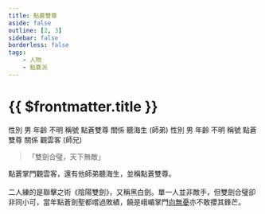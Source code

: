 ```yaml
---
title: 點蒼雙尊
aside: false
outline: [2, 3]
sidebar: false
borderless: false
tags:
    - 人物
    - 點蒼派
---
```


# {{ $frontmatter.title }}

<ChTabs position="bottom">
	<ChTab title="觀雲客">
		<ChBg src='/images/characters/special202/normal.png' position='right'/>
		<ChName nameZh='觀雲客' nameEn='Guan Yun Ke' position='right' />
		<ChTable>
			<ChTr>
				<ChTd isTitle=true>
					性別
				</ChTd>
				<ChTd>
					男
				</ChTd>
			</ChTr>
			<ChTr>
				<ChTd isTitle=true>
					年齡
				</ChTd>
				<ChTd>
					不明
				</ChTd>
			</ChTr>
			<ChTr>
				<ChTd isTitle=true position='center'>
					稱號
				</ChTd>
			</ChTr>
			<ChTr>
				<ChTd position='center'>
					點蒼雙尊
				</ChTd>
			</ChTr>
			<ChTr>
				<ChTd isTitle=true position='center'>
					關係
				</ChTd>
			</ChTr>
			<ChTr>
				<ChTd position='center'>
					聽海生 (師弟)
				</ChTd>
			</ChTr>
		</ChTable>
	</ChTab>
	<ChTab title="聽海生">
		<ChBg src='/images/characters/special203/normal.png' position='right'/>
		<ChName nameZh='聽海生' nameEn='Ting Hai Sheng' position='right' />
		<ChTable>
			<ChTr>
				<ChTd isTitle=true>
					性別
				</ChTd>
				<ChTd>
					男
				</ChTd>
			</ChTr>
			<ChTr>
				<ChTd isTitle=true>
					年齡
				</ChTd>
				<ChTd>
					不明
				</ChTd>
			</ChTr>
			<ChTr>
				<ChTd isTitle=true position='center'>
					稱號
				</ChTd>
			</ChTr>
			<ChTr>
				<ChTd position='center'>
					點蒼雙尊
				</ChTd>
			</ChTr>
			<ChTr>
				<ChTd isTitle=true position='center'>
					關係
				</ChTd>
			</ChTr>
			<ChTr>
				<ChTd position='center'>
					觀雲客 (師兄)
				</ChTd>
			</ChTr>
		</ChTable>
	</ChTab>
</ChTabs>

> 「雙劍合璧，天下無敵」

點蒼掌門觀雲客，還有他師弟聽海生，並稱點蒼雙尊。
<br><br>
二人練的是聯擊之術《陰陽雙劍》，又稱黑白劍。單一人並非敵手，但雙劍合璧卻非同小可，當年點蒼劍聖都嚐過敗績，饒是峨嵋掌門[向無憂](special408)亦不敢攖其鋒芒。

